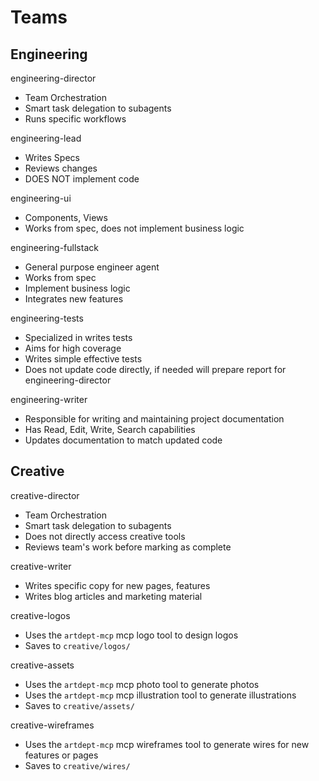 # Teams

## Engineering

engineering-director
- Team Orchestration
- Smart task delegation to subagents
- Runs specific workflows

engineering-lead
- Writes Specs
- Reviews changes
- DOES NOT implement code

engineering-ui
- Components, Views
- Works from spec, does not implement business logic

engineering-fullstack
- General purpose engineer agent
- Works from spec
- Implement business logic
- Integrates new features

engineering-tests
- Specialized in writes tests
- Aims for high coverage
- Writes simple effective tests
- Does not update code directly, if needed will prepare report for engineering-director

engineering-writer
- Responsible for writing and maintaining project documentation
- Has Read, Edit, Write, Search capabilities
- Updates documentation to match updated code

## Creative

creative-director
- Team Orchestration
- Smart task delegation to subagents
- Does not directly access creative tools
- Reviews team's work before marking as complete

creative-writer
- Writes specific copy for new pages, features
- Writes blog articles and marketing material

creative-logos
- Uses the `artdept-mcp` mcp logo tool to design logos
- Saves to `creative/logos/`

creative-assets
- Uses the `artdept-mcp` mcp photo tool to generate photos
- Uses the `artdept-mcp` mcp illustration tool to generate illustrations
- Saves to `creative/assets/`

creative-wireframes
- Uses the `artdept-mcp` mcp wireframes tool to generate wires for new features or pages
- Saves to `creative/wires/`
